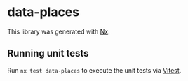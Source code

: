 # data-places

This library was generated with [Nx](https://nx.dev).

## Running unit tests

Run `nx test data-places` to execute the unit tests via [Vitest](https://vitest.dev/).
